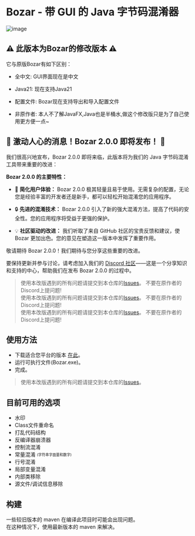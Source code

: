 # Bozar - 带 GUI 的 Java 字节码混淆器

![image](https://github.com/user-attachments/assets/3b55719d-4332-4f1a-bed6-a4a49a91d26c)

## :warning: 此版本为Bozar的修改版本 :warning:

它与原版Bozar有如下区别：

- 全中文: GUI界面现在是中文
- Java21: 现在支持Java21
- 配置文件: Bozar现在支持导出和导入配置文件

- 非原作者: 本人不了解JavaFX,Java也是半桶水,做这个修改版只是为了自己使用更方便一点~

## :tada: 激动人心的消息！Bozar 2.0.0 即将发布！ :tada:

我们很高兴地宣布，Bozar 2.0.0 即将来临，此版本将为我们的 Java 字节码混淆工具带来重要的改进：

**Bozar 2.0.0 的主要特性：**

- :rocket: **简化用户体验：** Bozar 2.0.0 极其轻量且易于使用。无需复杂的配置，无论您是经验丰富的开发者还是新手，都可以轻松开始混淆您的应用程序。

- :lock: **先进的混淆技术：** Bozar 2.0.0 引入了新的强大混淆方法，提高了代码的安全性。您的应用程序将受益于更强的保护。

- :bulb: **社区驱动的改进：** 我们听取了来自 GitHub 社区的宝贵反馈和建议，使 Bozar 更加出色。您的意见在塑造这一版本中发挥了重要作用。

敬请期待 Bozar 2.0.0！我们期待与您分享这些重要的改进。

要保持更新并参与讨论，请考虑加入我们的 [Discord 社区](https://discord.gg/Yp3sDQ7y6S)——这是一个分享知识和支持的中心，帮助我们在发布 Bozar 2.0.0 的过程中。

> 使用本改版遇到的所有问题请提交到本仓库的[Issues](https://github.com/zkhssb/Bozar/issues)。 不要在原作者的Discord上提问题!    
> 使用本改版遇到的所有问题请提交到本仓库的[Issues](https://github.com/zkhssb/Bozar/issues)。 不要在原作者的Discord上提问题!   
> 使用本改版遇到的所有问题请提交到本仓库的[Issues](https://github.com/zkhssb/Bozar/issues)。 不要在原作者的Discord上提问题!   

## 使用方法
* 下载适合您平台的版本 [在此](https://github.com/zkhssb/Bozar/releases)。
* 运行可执行文件(Bozar.exe)。
* 完成。

> 使用本改版遇到的所有问题请提交到本仓库的[Issues](https://github.com/zkhssb/Bozar/issues)。

## 目前可用的选项
* 水印
* Class文件重命名
* 打乱代码结构
* 反编译器崩溃器
* 控制流混淆
* 常量混淆 <sub><sup>(字符串字面量和数字)</sup></sub>
* 行号混淆
* 局部变量混淆
* 内部类移除
* 源文件/调试信息移除  

## 构建
一些较旧版本的 maven 在编译此项目时可能会出现问题。\
在这种情况下，使用最新版本的 maven 来解决。

